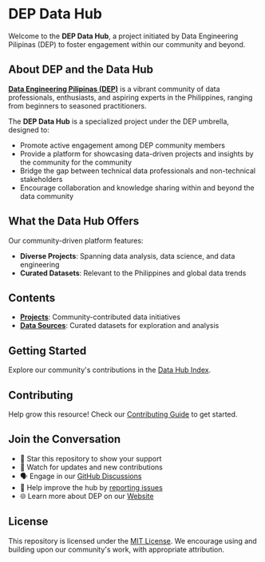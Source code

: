 # DEP Data Hub

Welcome to the **DEP Data Hub**, a project initiated by Data Engineering Pilipinas (DEP) to foster engagement within our community and beyond.

## About DEP and the Data Hub

[**Data Engineering Pilipinas (DEP)**](https://dataengineering.ph) is a vibrant community of data professionals, enthusiasts, and aspiring experts in the Philippines, ranging from beginners to seasoned practitioners.

The **DEP Data Hub** is a specialized project under the DEP umbrella, designed to:
- Promote active engagement among DEP community members
- Provide a platform for showcasing data-driven projects and insights by the community for the community
- Bridge the gap between technical data professionals and non-technical stakeholders
- Encourage collaboration and knowledge sharing within and beyond the data community

## What the Data Hub Offers

Our community-driven platform features:
- **Diverse Projects**: Spanning data analysis, data science, and data engineering
- **Curated Datasets**: Relevant to the Philippines and global data trends

## Contents

- **[Projects](docs/projects/)**: Community-contributed data initiatives
- **[Data Sources](docs/data-sources/)**: Curated datasets for exploration and analysis

## Getting Started

Explore our community's contributions in the [Data Hub Index](docs/index.md).

## Contributing

Help grow this resource! Check our [Contributing Guide](docs/contributing.md) to get started.

## Join the Conversation

- 🌟 Star this repository to show your support
- 👀 Watch for updates and new contributions
- 🗣 Engage in our [GitHub Discussions](link-to-discussions)
- 🐛 Help improve the hub by [reporting issues](link-to-issues)
- 🌐 Learn more about DEP on our [Website](https://dataengineering.ph)

## License

This repository is licensed under the [MIT License](LICENSE). We encourage using and building upon our community's work, with appropriate attribution.
